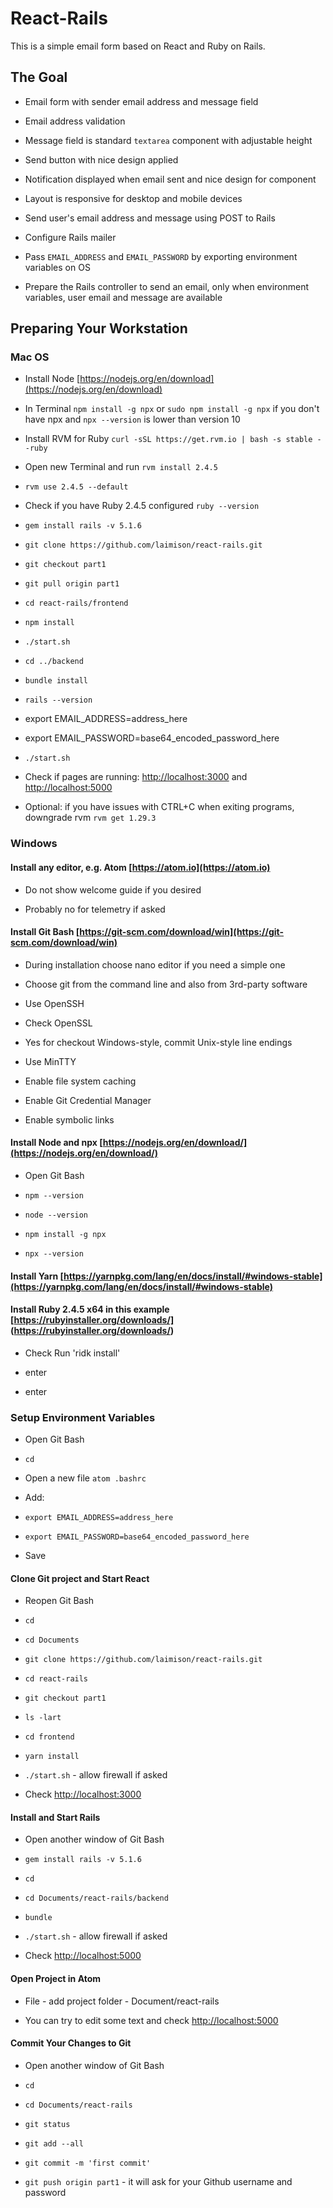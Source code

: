 # React-Rails

This is a simple email form based on React and Ruby on Rails.

## The Goal

* Email form with sender email address and message field

* Email address validation

* Message field is standard `textarea` component with adjustable height

* Send button with nice design applied

* Notification displayed when email sent and nice design for component

* Layout is responsive for desktop and mobile devices

* Send user's email address and message using POST to Rails

* Configure Rails mailer

* Pass `EMAIL_ADDRESS` and `EMAIL_PASSWORD` by exporting environment variables on OS

* Prepare the Rails controller to send an email, only when environment variables, user email and message are available

## Preparing Your Workstation

### Mac OS

* Install Node [https://nodejs.org/en/download](https://nodejs.org/en/download)

* In Terminal `npm install -g npx` or `sudo npm install -g npx` if you don't have npx and `npx --version` is lower than version 10

* Install RVM for Ruby `curl -sSL https://get.rvm.io | bash -s stable --ruby`

* Open new Terminal and run `rvm install 2.4.5`

* `rvm use 2.4.5 --default`

* Check if you have Ruby 2.4.5 configured `ruby --version`

* `gem install rails -v 5.1.6`

* `git clone https://github.com/laimison/react-rails.git`

* `git checkout part1`

* `git pull origin part1`

* `cd react-rails/frontend`

* `npm install`

* `./start.sh`

* `cd ../backend`

* `bundle install`

* `rails --version`

* export EMAIL_ADDRESS=address_here

* export EMAIL_PASSWORD=base64_encoded_password_here

* `./start.sh`

* Check if pages are running: [http://localhost:3000](http://localhost:3000) and [http://localhost:5000](http://localhost:5000)

* Optional: if you have issues with CTRL+C when exiting programs, downgrade rvm `rvm get 1.29.3`

### Windows

#### Install any editor, e.g. Atom [https://atom.io](https://atom.io)

* Do not show welcome guide if you desired

* Probably no for telemetry if asked

#### Install Git Bash [https://git-scm.com/download/win](https://git-scm.com/download/win)

* During installation choose nano editor if you need a simple one

* Choose git from the command line and also from 3rd-party software

* Use OpenSSH

* Check OpenSSL

* Yes for checkout Windows-style, commit Unix-style line endings

* Use MinTTY

* Enable file system caching

* Enable Git Credential Manager

* Enable symbolic links

#### Install Node and npx [https://nodejs.org/en/download/](https://nodejs.org/en/download/)

* Open Git Bash

* `npm --version`

* `node --version`

* `npm install -g npx`

* `npx --version`

#### Install Yarn [https://yarnpkg.com/lang/en/docs/install/#windows-stable](https://yarnpkg.com/lang/en/docs/install/#windows-stable)

#### Install Ruby 2.4.5 x64 in this example [https://rubyinstaller.org/downloads/] (https://rubyinstaller.org/downloads/)

* Check Run 'ridk install'

* enter

* enter

### Setup Environment Variables

* Open Git Bash

* `cd`

* Open a new file `atom .bashrc`

* Add:

* `export EMAIL_ADDRESS=address_here`

* `export EMAIL_PASSWORD=base64_encoded_password_here`

* Save

#### Clone Git project and Start React

* Reopen Git Bash

* `cd`

* `cd Documents`

* `git clone https://github.com/laimison/react-rails.git`

* `cd react-rails`

* `git checkout part1`

* `ls -lart`

* `cd frontend`

* `yarn install`

* `./start.sh` - allow firewall if asked

* Check [http://localhost:3000](http://localhost:3000)

#### Install and Start Rails

* Open another window of Git Bash

* `gem install rails -v 5.1.6`

* `cd`

* `cd Documents/react-rails/backend`

* `bundle`

* `./start.sh` - allow firewall if asked

* Check [http://localhost:5000](http://localhost:5000)

#### Open Project in Atom

* File - add project folder - Document/react-rails

* You can try to edit some text and check [http://localhost:5000](http://localhost:5000)

#### Commit Your Changes to Git

* Open another window of Git Bash

* `cd`

* `cd Documents/react-rails`

* `git status`

* `git add --all`

* `git commit -m 'first commit'`

* `git push origin part1` - it will ask for your Github username and password
